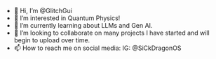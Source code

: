 - 👋 Hi, I’m @GlitchGui
- 👀 I’m interested in Quantum Physics!
- 🌱 I’m currently learning about LLMs and Gen AI.
- 💞️ I’m looking to collaborate on many projects I have started and will begin to upload over time. 
- 📫 How to reach me on social media: IG: @SiCkDragonOS

<!---
GlitchGui/GlitchGui is a ✨ special ✨ repository because its `README.md` (this file) appears on your GitHub profile.
You can click the Preview link to take a look at your changes.
--->
